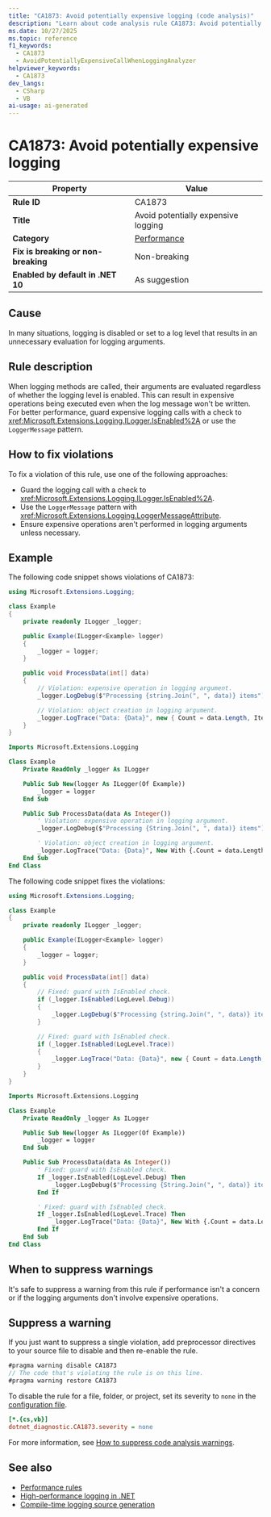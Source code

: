 ```yaml
---
title: "CA1873: Avoid potentially expensive logging (code analysis)"
description: "Learn about code analysis rule CA1873: Avoid potentially expensive logging"
ms.date: 10/27/2025
ms.topic: reference
f1_keywords:
  - CA1873
  - AvoidPotentiallyExpensiveCallWhenLoggingAnalyzer
helpviewer_keywords:
  - CA1873
dev_langs:
  - CSharp
  - VB
ai-usage: ai-generated
---
```


# CA1873: Avoid potentially expensive logging

| Property                            | Value                                  |
|-------------------------------------|----------------------------------------|
| **Rule ID**                         | CA1873                                 |
| **Title**                           | Avoid potentially expensive logging    |
| **Category**                        | [Performance](performance-warnings.md) |
| **Fix is breaking or non-breaking** | Non-breaking                           |
| **Enabled by default in .NET 10**   | As suggestion                          |

## Cause

In many situations, logging is disabled or set to a log level that results in an unnecessary evaluation for logging arguments.

## Rule description

When logging methods are called, their arguments are evaluated regardless of whether the logging level is enabled. This can result in expensive operations being executed even when the log message won't be written. For better performance, guard expensive logging calls with a check to <xref:Microsoft.Extensions.Logging.ILogger.IsEnabled%2A> or use the `LoggerMessage` pattern.

## How to fix violations

To fix a violation of this rule, use one of the following approaches:

- Guard the logging call with a check to <xref:Microsoft.Extensions.Logging.ILogger.IsEnabled%2A>.
- Use the `LoggerMessage` pattern with <xref:Microsoft.Extensions.Logging.LoggerMessageAttribute>.
- Ensure expensive operations aren't performed in logging arguments unless necessary.

## Example

The following code snippet shows violations of CA1873:

```csharp
using Microsoft.Extensions.Logging;

class Example
{
    private readonly ILogger _logger;

    public Example(ILogger<Example> logger)
    {
        _logger = logger;
    }

    public void ProcessData(int[] data)
    {
        // Violation: expensive operation in logging argument.
        _logger.LogDebug($"Processing {string.Join(", ", data)} items");

        // Violation: object creation in logging argument.
        _logger.LogTrace("Data: {Data}", new { Count = data.Length, Items = data });
    }
}
```

```vb
Imports Microsoft.Extensions.Logging

Class Example
    Private ReadOnly _logger As ILogger

    Public Sub New(logger As ILogger(Of Example))
        _logger = logger
    End Sub

    Public Sub ProcessData(data As Integer())
        ' Violation: expensive operation in logging argument.
        _logger.LogDebug($"Processing {String.Join(", ", data)} items")

        ' Violation: object creation in logging argument.
        _logger.LogTrace("Data: {Data}", New With {.Count = data.Length, .Items = data})
    End Sub
End Class
```

The following code snippet fixes the violations:

```csharp
using Microsoft.Extensions.Logging;

class Example
{
    private readonly ILogger _logger;

    public Example(ILogger<Example> logger)
    {
        _logger = logger;
    }

    public void ProcessData(int[] data)
    {
        // Fixed: guard with IsEnabled check.
        if (_logger.IsEnabled(LogLevel.Debug))
        {
            _logger.LogDebug($"Processing {string.Join(", ", data)} items");
        }

        // Fixed: guard with IsEnabled check.
        if (_logger.IsEnabled(LogLevel.Trace))
        {
            _logger.LogTrace("Data: {Data}", new { Count = data.Length, Items = data });
        }
    }
}
```

```vb
Imports Microsoft.Extensions.Logging

Class Example
    Private ReadOnly _logger As ILogger

    Public Sub New(logger As ILogger(Of Example))
        _logger = logger
    End Sub

    Public Sub ProcessData(data As Integer())
        ' Fixed: guard with IsEnabled check.
        If _logger.IsEnabled(LogLevel.Debug) Then
            _logger.LogDebug($"Processing {String.Join(", ", data)} items")
        End If

        ' Fixed: guard with IsEnabled check.
        If _logger.IsEnabled(LogLevel.Trace) Then
            _logger.LogTrace("Data: {Data}", New With {.Count = data.Length, .Items = data})
        End If
    End Sub
End Class
```

## When to suppress warnings

It's safe to suppress a warning from this rule if performance isn't a concern or if the logging arguments don't involve expensive operations.

## Suppress a warning

If you just want to suppress a single violation, add preprocessor directives to your source file to disable and then re-enable the rule.

```csharp
#pragma warning disable CA1873
// The code that's violating the rule is on this line.
#pragma warning restore CA1873
```

To disable the rule for a file, folder, or project, set its severity to `none` in the [configuration file](../configuration-files.md).

```ini
[*.{cs,vb}]
dotnet_diagnostic.CA1873.severity = none
```

For more information, see [How to suppress code analysis warnings](../suppress-warnings.md).

## See also

- [Performance rules](performance-warnings.md)
- [High-performance logging in .NET](../../../core/extensions/high-performance-logging.md)
- [Compile-time logging source generation](../../../core/extensions/logger-message-generator.md)
